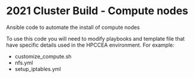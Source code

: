 # 2021 Cluster Build - Compute nodes
Ansible code to automate the install of compute nodes

To use this code you will need to modify playbooks and template file that have specific details used in the HPCCEA environment.  For example:

- customize_compute.sh
- nfs.yml
- setup_iptables.yml
